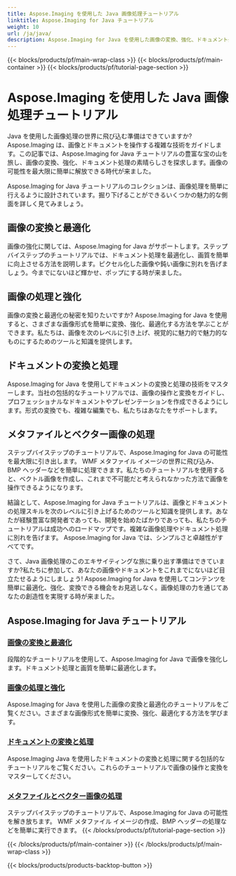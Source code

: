 ```yaml
---
title: Aspose.Imaging を使用した Java 画像処理チュートリアル
linktitle: Aspose.Imaging for Java チュートリアル
weight: 10
url: /ja/java/
description: Aspose.Imaging for Java を使用した画像の変換、強化、ドキュメント処理について学びます。チュートリアルを使用して画像を簡単に最適化します。
---
```


{{< blocks/products/pf/main-wrap-class >}}
{{< blocks/products/pf/main-container >}}
{{< blocks/products/pf/tutorial-page-section >}}

# Aspose.Imaging を使用した Java 画像処理チュートリアル


Java を使用した画像処理の世界に飛び込む準備はできていますか? Aspose.Imaging は、画像とドキュメントを操作する複雑な技術をガイドします。この記事では、Aspose.Imaging for Java チュートリアルの豊富な宝の山を旅し、画像の変換、強化、ドキュメント処理の素晴らしさを探求します。画像の可能性を最大限に簡単に解放できる時代が来ました。

Aspose.Imaging for Java チュートリアルのコレクションは、画像処理を簡単に行えるように設計されています。掘り下げることができるいくつかの魅力的な側面を詳しく見てみましょう。

## 画像の変換と最適化

画像の強化に関しては、Aspose.Imaging for Java がサポートします。ステップバイステップのチュートリアルでは、ドキュメント処理を最適化し、画質を簡単に向上させる方法を説明します。ピクセル化した画像や鈍い画像に別れを告げましょう。今までにないほど輝かせ、ポップにする時が来ました。

## 画像の処理と強化

画像の変換と最適化の秘密を知りたいですか? Aspose.Imaging for Java を使用すると、さまざまな画像形式を簡単に変換、強化、最適化する方法を学ぶことができます。私たちは、画像を次のレベルに引き上げ、視覚的に魅力的で魅力的なものにするためのツールと知識を提供します。

## ドキュメントの変換と処理

Aspose.Imaging for Java を使用してドキュメントの変換と処理の技術をマスターします。当社の包括的なチュートリアルでは、画像の操作と変換をガイドし、プロフェッショナルなドキュメントやプレゼンテーションを作成できるようにします。形式の変換でも、複雑な編集でも、私たちはあなたをサポートします。

## メタファイルとベクター画像の処理

ステップバイステップのチュートリアルで、Aspose.Imaging for Java の可能性を最大限に引き出します。 WMF メタファイル イメージの世界に飛び込み、BMP ヘッダーなどを簡単に処理できます。私たちのチュートリアルを使用すると、ベクトル画像を作成し、これまで不可能だと考えられなかった方法で画像を操作できるようになります。

結論として、Aspose.Imaging for Java チュートリアルは、画像とドキュメントの処理スキルを次のレベルに引き上げるためのツールと知識を提供します。あなたが経験豊富な開発者であっても、開発を始めたばかりであっても、私たちのチュートリアルは成功へのロードマップです。複雑な画像処理やドキュメント処理に別れを告げます。 Aspose.Imaging for Java では、シンプルさと卓越性がすべてです。

さて、Java 画像処理のこのエキサイティングな旅に乗り出す準備はできていますか?私たちに参加して、あなたの画像やドキュメントをこれまでにないほど目立たせるようにしましょう! Aspose.Imaging for Java を使用してコンテンツを簡単に最適化、強化、変換できる機会をお見逃しなく。画像処理の力を通じてあなたの創造性を実現する時が来ました。

## Aspose.Imaging for Java チュートリアル
### [画像の変換と最適化](./image-conversion-and-optimization/)
段階的なチュートリアルを使用して、Aspose.Imaging for Java で画像を強化します。ドキュメント処理と画質を簡単に最適化します。
### [画像の処理と強化](./image-processing-and-enhancement/)
Aspose.Imaging for Java を使用した画像の変換と最適化のチュートリアルをご覧ください。さまざまな画像形式を簡単に変換、強化、最適化する方法を学びます。
### [ドキュメントの変換と処理](./document-conversion-and-processing/)
Aspose.Imaging Java を使用したドキュメントの変換と処理に関する包括的なチュートリアルをご覧ください。これらのチュートリアルで画像の操作と変換をマスターしてください。
### [メタファイルとベクター画像の処理](./metafile-and-vector-image-handling/)
ステップバイステップのチュートリアルで、Aspose.Imaging for Java の可能性を解き放ちます。 WMF メタファイル イメージの作成、BMP ヘッダーの処理などを簡単に実行できます。
{{< /blocks/products/pf/tutorial-page-section >}}

{{< /blocks/products/pf/main-container >}}
{{< /blocks/products/pf/main-wrap-class >}}

{{< blocks/products/products-backtop-button >}}
